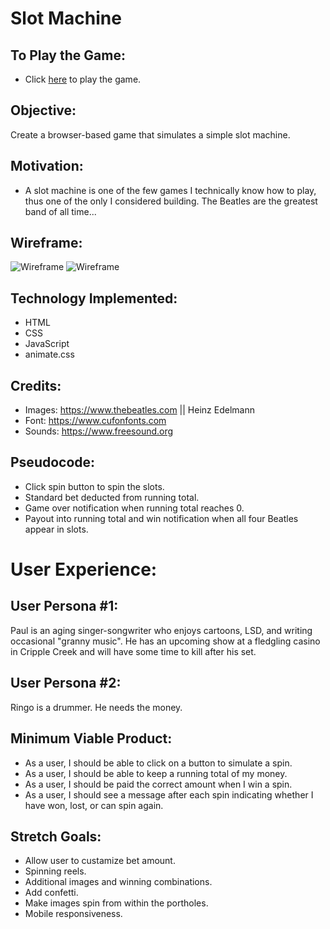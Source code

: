 # Slot Machine 

## To Play the Game:

* Click [here](https://lincolnyouree.github.io/slot-machine-project-1/) to play the game.

## Objective:

Create a browser-based game that simulates a simple slot machine.

## Motivation: 

* A slot machine is one of the few games I technically know how to play, thus one of the only I considered building. The Beatles are the greatest band of all time... 

## Wireframe:

![Wireframe](https://i.imgur.com/wnb6Jkc.jpg)
![Wireframe](https://i.imgur.com/gNwubAz.png)

## Technology Implemented:

* HTML
* CSS
* JavaScript
* animate.css

## Credits: 

* Images: https://www.thebeatles.com || Heinz Edelmann
* Font: https://www.cufonfonts.com 
* Sounds: https://www.freesound.org 

## Pseudocode:

* Click spin button to spin the slots. 
* Standard bet deducted from running total. 
* Game over notification when running total reaches 0. 
* Payout into running total and win notification when all four Beatles appear in slots. 

# User Experience:

## User Persona #1:

Paul is an aging singer-songwriter who enjoys cartoons, LSD, and writing occasional "granny music". He has an upcoming show at a fledgling casino in Cripple Creek and will have some time to kill after his set. 

## User Persona #2:

Ringo is a drummer. He needs the money.

## Minimum Viable Product:

* As a user, I should be able to click on a button to simulate a spin. 
* As a user, I should be able to keep a running total of my money. 
* As a user, I should be paid the correct amount when I win a spin.
* As a user, I should see a message after each spin indicating whether I have won, lost, or can spin again. 

## Stretch Goals:

* Allow user to custamize bet amount.
* Spinning reels.
* Additional images and winning combinations. 
* Add confetti.
* Make images spin from within the portholes.
* Mobile responsiveness. 